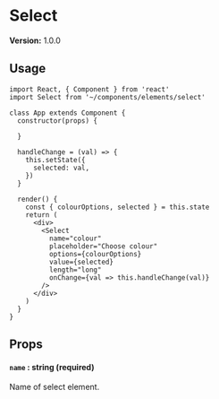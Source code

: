 # Select

**Version:** 1.0.0

## Usage

```react
import React, { Component } from 'react'
import Select from '~/components/elements/select'

class App extends Component {
  constructor(props) {
    
  }

  handleChange = (val) => {
    this.setState({
      selected: val,
    })
  }

  render() {
    const { colourOptions, selected } = this.state
    return (
      <div>
        <Select
          name="colour"
          placeholder="Choose colour"
          options={colourOptions}
          value={selected}
          length="long"
          onChange={val => this.handleChange(val)}
        />
      </div>
    )
  }
}
```

## Props

#### `name` : string (required)

Name of select element.